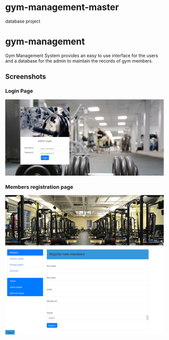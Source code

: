 # gym-management-master
database project
# gym-management
Gym Management System provides an easy to use interface for the users and a database for the admin to maintain the records of gym members.

## Screenshots
### Login Page
![login page](/images/login.png)
### Members registration page
![Members registration page](/images/member.png)
